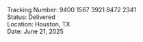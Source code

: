 Tracking Number: 9400 1567 3921 8472 2341  
Status: Delivered  
Location: Houston, TX  
Date: June 21, 2025

